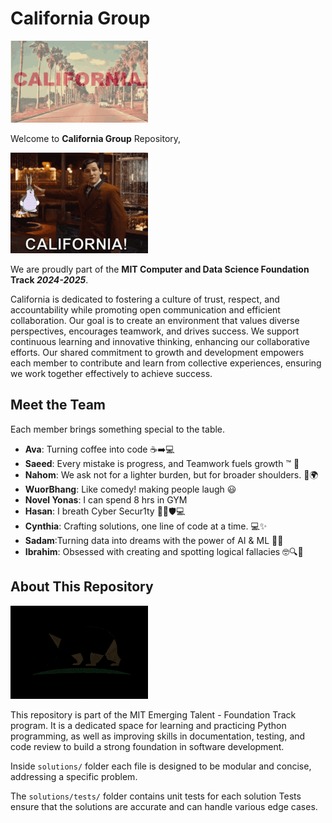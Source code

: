 # California Group
![alt text](<assets/California intro.gif>)

Welcome to **California Group** Repository,
  
  ![alt text](<assets/Welcome to California.gif>)

We are proudly part of the **MIT Computer and Data Science Foundation Track _2024-2025_**.

California is dedicated to fostering a culture of trust, respect, and accountability
while promoting open communication and efficient collaboration. Our goal is to
create an environment that values diverse perspectives, encourages teamwork, and
drives success. We support continuous learning and innovative thinking, enhancing
our collaborative efforts. Our shared commitment to growth and development empowers
each member to contribute and learn from collective experiences, ensuring we work
together effectively to achieve success.

## Meet the Team

Each member brings something special to the table.

- **Ava**: Turning coffee into code ☕➡️💻
- **Saeed**: Every mistake is progress, and Teamwork fuels growth ™️ 🤖
- **Nahom**: We ask not for a lighter burden, but for broader shoulders. 💪🌍
- **WuorBhang**: Like comedy! making people laugh 😃
- **Novel Yonas**: I can spend 8 hrs in GYM
- **Hasan**: I breath Cyber Secur1ty 🥷🏼🛡💻
- **Cynthia**: Crafting solutions, one line of code at a time. 💻✨
- **Sadam**:Turning data into dreams with the power of AI & ML 🤖✨
- **Ibrahim**: Obsessed with creating and spotting logical fallacies 🤓🔍🧠

## About This Repository 

![alt text](<assets/california-flag 2.gif>)

This repository is part of the MIT Emerging Talent - Foundation Track program. It is a dedicated space for learning and practicing Python programming, as well as improving skills in documentation, testing, and code review to build a strong foundation in software development.

Inside `solutions/` folder each file is designed to be modular and concise,
addressing a specific problem.

The `solutions/tests/` folder contains unit tests for each solution
Tests ensure that the solutions are accurate and can handle various edge cases.

